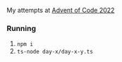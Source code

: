 My attempts at [Advent of Code 2022](http://adventofcode.com/)

### Running
1. `npm i`
2. `ts-node day-x/day-x-y.ts`